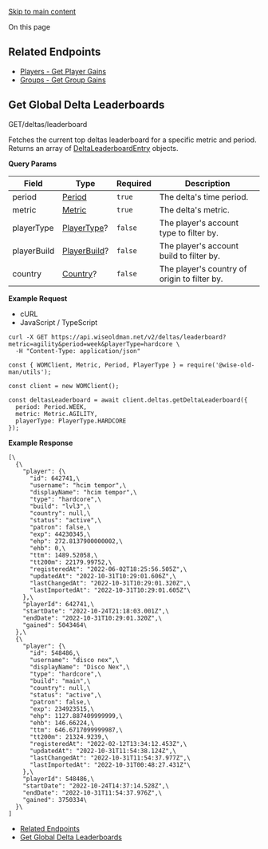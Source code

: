 [Skip to main content](https://docs.wiseoldman.net/deltas-api/delta-endpoints#)

On this page

## Related Endpoints [​](https://docs.wiseoldman.net/deltas-api/delta-endpoints\#related-endpoints "Direct link to heading")

- [Players - Get Player Gains](https://docs.wiseoldman.net/players-api/player-endpoints#get-player-gains)
- [Groups - Get Group Gains](https://docs.wiseoldman.net/groups-api/group-endpoints#get-group-gains)

## Get Global Delta Leaderboards [​](https://docs.wiseoldman.net/deltas-api/delta-endpoints\#get-global-delta-leaderboards "Direct link to heading")

GET/deltas/leaderboard

Fetches the current top deltas leaderboard for a specific metric and period. Returns an array of [DeltaLeaderboardEntry](https://docs.wiseoldman.net/deltas-api/delta-type-definitions#object-delta-leaderboard-entry) objects.

**Query Params**

| Field | Type | Required | Description |
| --- | --- | --- | --- |
| period | [Period](https://docs.wiseoldman.net/global-type-definitions#enum-period) | `true` | The delta's time period. |
| metric | [Metric](https://docs.wiseoldman.net/global-type-definitions#enum-metric) | `true` | The delta's metric. |
| playerType | [PlayerType](https://docs.wiseoldman.net/players-api/player-type-definitions#enum-player-type)? | `false` | The player's account type to filter by. |
| playerBuild | [PlayerBuild](https://docs.wiseoldman.net/players-api/player-type-definitions#enum-player-build)? | `false` | The player's account build to filter by. |
| country | [Country](https://docs.wiseoldman.net/players-api/player-type-definitions#enum-country)? | `false` | The player's country of origin to filter by. |

**Example Request**

- cURL
- JavaScript / TypeScript

```codeBlockLines_e6Vv
curl -X GET https://api.wiseoldman.net/v2/deltas/leaderboard?metric=agility&period=week&playerType=hardcore \
  -H "Content-Type: application/json"

```

```codeBlockLines_e6Vv
const { WOMClient, Metric, Period, PlayerType } = require('@wise-old-man/utils');

const client = new WOMClient();

const deltasLeaderboard = await client.deltas.getDeltaLeaderboard({
  period: Period.WEEK,
  metric: Metric.AGILITY,
  playerType: PlayerType.HARDCORE
});

```

**Example Response**

```codeBlockLines_e6Vv
[\
  {\
    "player": {\
      "id": 642741,\
      "username": "hcim tempor",\
      "displayName": "hcim tempor",\
      "type": "hardcore",\
      "build": "lvl3",\
      "country": null,\
      "status": "active",\
      "patron": false,\
      "exp": 44230345,\
      "ehp": 272.8137900000002,\
      "ehb": 0,\
      "ttm": 1489.52058,\
      "tt200m": 22179.99752,\
      "registeredAt": "2022-06-02T18:25:56.505Z",\
      "updatedAt": "2022-10-31T10:29:01.606Z",\
      "lastChangedAt": "2022-10-31T10:29:01.320Z",\
      "lastImportedAt": "2022-10-31T10:29:01.605Z"\
    },\
    "playerId": 642741,\
    "startDate": "2022-10-24T21:18:03.001Z",\
    "endDate": "2022-10-31T10:29:01.320Z",\
    "gained": 5043464\
  },\
  {\
    "player": {\
      "id": 548486,\
      "username": "disco nex",\
      "displayName": "Disco Nex",\
      "type": "hardcore",\
      "build": "main",\
      "country": null,\
      "status": "active",\
      "patron": false,\
      "exp": 234923515,\
      "ehp": 1127.887409999999,\
      "ehb": 146.66224,\
      "ttm": 646.6717099999987,\
      "tt200m": 21324.9239,\
      "registeredAt": "2022-02-12T13:34:12.453Z",\
      "updatedAt": "2022-10-31T11:54:38.124Z",\
      "lastChangedAt": "2022-10-31T11:54:37.977Z",\
      "lastImportedAt": "2022-10-31T00:48:27.431Z"\
    },\
    "playerId": 548486,\
    "startDate": "2022-10-24T14:37:14.528Z",\
    "endDate": "2022-10-31T11:54:37.976Z",\
    "gained": 3750334\
  }\
]

```

- [Related Endpoints](https://docs.wiseoldman.net/deltas-api/delta-endpoints#related-endpoints)
- [Get Global Delta Leaderboards](https://docs.wiseoldman.net/deltas-api/delta-endpoints#get-global-delta-leaderboards)